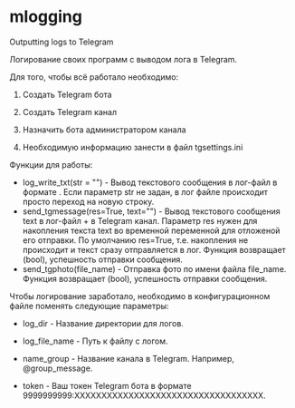 # mlogging
Outputting logs to Telegram



Логирование своих программ с выводом лога в Telegram.

Для того, чтобы всё работало необходимо:

1. Создать Telegram бота

2. Создать Telegram канал

3. Назначить бота администратором канала

4. Необходимую информацию занести в файл tgsettings.ini 

   

Функции для работы:

- log_write_txt(str = "") - Вывод текстового сообщения в лог-файл в формате <YYYY-mm-dd HH:MM:SS> <Text>. Если параметр str не задан, в лог файле происходит просто переход на новую строку.
- send_tgmessage(res=True, text="") - Вывод текстового сообщения text в лог-файл + в Telegram канал. Параметр res нужен для накопления текста text во временной переменной для отложеной его отправки. По умолчанию res=True, т.е. накопления не происходит и текст сразу отправляется в лог. Функция возвращает (bool), успешность отправки сообщения.
- send_tgphoto(file_name) - Отправка фото по имени файла file_name. Функция возвращает (bool), успешность отправки сообщения.



Чтобы логирование заработало, необходимо в конфигурационном файле поменять следующие параметры:

- log_dir - Название директории для логов.

- log_file_name - Путь к файлу с логом.

- name_group - Название канала в Telegram. Например, @group_message.

- token - Ваш токен Telegram бота в формате 9999999999:XXXXXXXXXXXXXXXXXXXXXXXXXXXXXXXXXXX.

  

